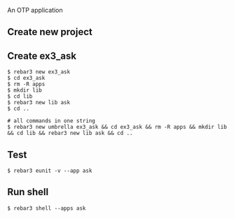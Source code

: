 An OTP application

Create new project
----	
Create ex3_ask
----	
	$ rebar3 new ex3_ask
	$ cd ex3_ask
	$ rm -R apps
	$ mkdir lib
	$ cd lib
	$ rebar3 new lib ask
	$ cd ..
	
	# all commands in one string
	$ rebar3 new umbrella ex3_ask && cd ex3_ask && rm -R apps && mkdir lib && cd lib && rebar3 new lib ask && cd ..

Test
-----
	$ rebar3 eunit -v --app ask
	
Run shell
-----
	$ rebar3 shell --apps ask
